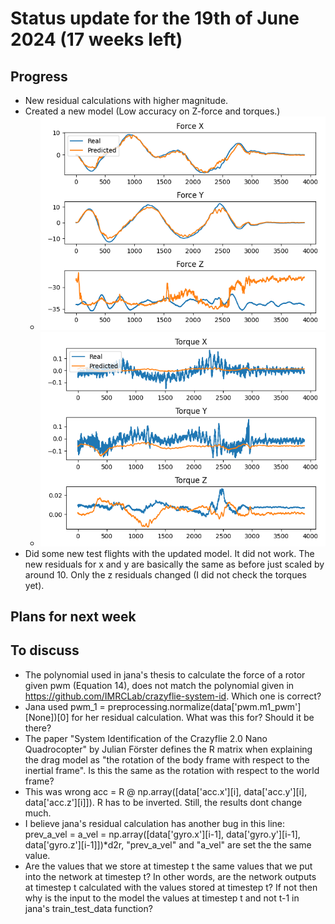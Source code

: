# Status update for the 19th of June 2024 (17 weeks left)

## Progress
- New residual calculations with higher magnitude.
- Created a new model (Low accuracy on Z-force and torques.)
    - ![alt text](https://github.com/Tupryk/BachelorThesis/blob/main/status_updates/Force_pred.png?raw=true)
    - ![alt text](https://github.com/Tupryk/BachelorThesis/blob/main/status_updates/torque_pred.png?raw=true)
- Did some new test flights with the updated model. It did not work. The new residuals for x and y are basically the same as before just scaled by around 10. Only the z residuals changed (I did not check the torques yet).

## Plans for next week

## To discuss
- The polynomial used in jana's thesis to calculate the force of a rotor given pwm (Equation 14), does not match the polynomial given in https://github.com/IMRCLab/crazyflie-system-id. Which one is correct?
- Jana used pwm_1 = preprocessing.normalize(data['pwm.m1_pwm'][None])[0] for her residual calculation. What was this for? Should it be there?
- The paper "System Identification of the Crazyflie 2.0 Nano Quadrocopter" by Julian Förster defines the R matrix when explaining the drag model as "the rotation of the body frame with respect to the inertial frame". Is this the same as the rotation with respect to the world frame?
- This was wrong acc = R @ np.array([data['acc.x'][i], data['acc.y'][i], data['acc.z'][i]]). R has to be inverted. Still, the results dont change much.
- I believe jana's residual calculation has another bug in this line: prev_a_vel = a_vel = np.array([data['gyro.x'][i-1], data['gyro.y'][i-1], data['gyro.z'][i-1]])*d2r, "prev_a_vel" and "a_vel" are set the the same value.
- Are the values that we store at timestep t the same values that we put into the network at timestep t? In other words, are the network outputs at timestep t calculated with the values stored at timestep t? If not then why is the input to the model the values at timestep t and not t-1 in jana's train_test_data function?
